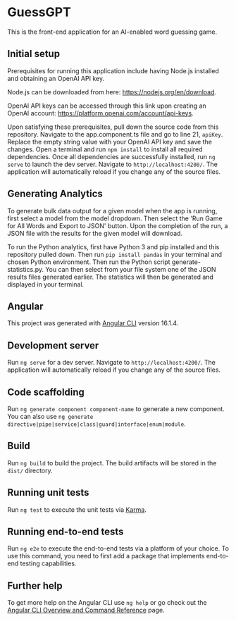 # GuessGPT
This is the front-end application for an AI-enabled word guessing game.

## Initial setup
Prerequisites for running this application include having Node.js installed and obtaining an OpenAI API key.

Node.js can be downloaded from here: https://nodejs.org/en/download.

OpenAI API keys can be accessed through this link upon creating an OpenAI account: https://platform.openai.com/account/api-keys.

Upon satisfying these prerequisites, pull down the source code from this repository. Navigate to the app.component.ts file and go to line 21, `apiKey`. Replace the empty string value with your OpenAI API key and save the changes. Open a terminal and run `npm install` to install all required dependencies. Once all dependencies are successfully installed, run `ng serve` to launch the dev server. Navigate to `http://localhost:4200/`. The application will automatically reload if you change any of the source files.

## Generating Analytics
 To generate bulk data output for a given model when the app is running, first select a model from the model dropdown. Then select the 'Run Game for All Words and Export to JSON' button. Upon the completion of the run, a JSON file with the results for the given model will download.

To run the Python analytics, first have Python 3 and pip installed and this repository pulled down. Then run `pip install pandas` in your terminal and chosen Python environment. Then run the Python script generate-statistics.py. You can then select from your file system one of the JSON results files generated earlier. The statistics will then be generated and displayed in your terminal.

## Angular
This project was generated with [Angular CLI](https://github.com/angular/angular-cli) version 16.1.4.

## Development server

Run `ng serve` for a dev server. Navigate to `http://localhost:4200/`. The application will automatically reload if you change any of the source files.

## Code scaffolding

Run `ng generate component component-name` to generate a new component. You can also use `ng generate directive|pipe|service|class|guard|interface|enum|module`.

## Build

Run `ng build` to build the project. The build artifacts will be stored in the `dist/` directory.

## Running unit tests

Run `ng test` to execute the unit tests via [Karma](https://karma-runner.github.io).

## Running end-to-end tests

Run `ng e2e` to execute the end-to-end tests via a platform of your choice. To use this command, you need to first add a package that implements end-to-end testing capabilities.

## Further help

To get more help on the Angular CLI use `ng help` or go check out the [Angular CLI Overview and Command Reference](https://angular.io/cli) page.
